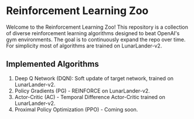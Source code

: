 # Reinforcement Learning Zoo

Welcome to the Reinforcement Learning Zoo! This repository is a collection of diverse reinforcement learning algorithms designed to beat OpenAI's gym environments. The goal is to continuously expand the repo over time. For simplicity most of algorithms are trained on LunarLander-v2.

## Implemented Algorithms

1. Deep Q Network (DQN): Soft update of target network, trained on LunarLander-v2.
2. Policy Gradients (PG) - REINFORCE on LunarLander-v2.
3. Actor-Critic (AC) - Temporal Difference Actor-Critic trained on LunarLander-v2.
4. Proximal Policy Optimization (PPO) - Coming soon.
